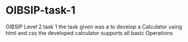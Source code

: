 # OIBSIP-task-1
OIBSIP Level 2 task 1 
the task given was a to develop a Calculator using html and css
the developed calculator supports all basic Operations 
